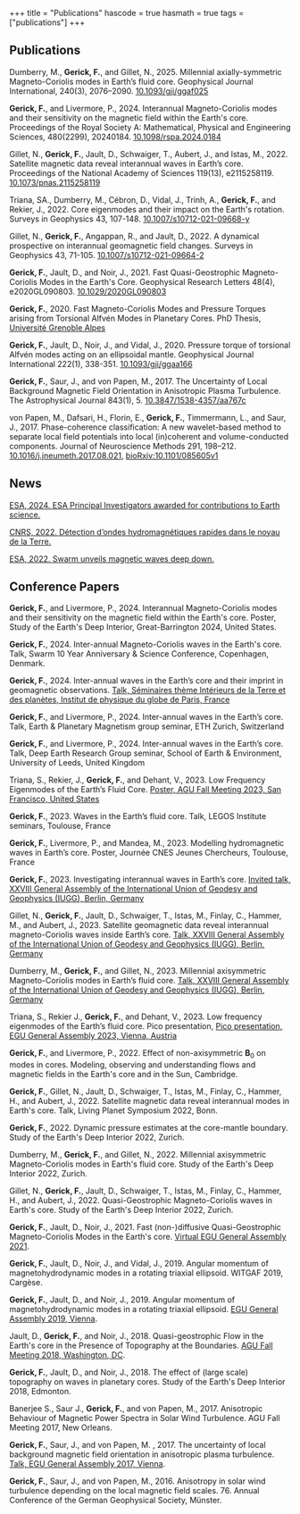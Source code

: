 +++
title = "Publications"
hascode = true
hasmath = true
tags = ["publications"]
+++

## Publications 

Dumberry, M., **Gerick, F.**, and Gillet, N., 2025. Millennial axially-symmetric Magneto-Coriolis modes in Earth’s fluid core. Geophysical Journal International, 240(3), 2076–2090. [10.1093/gji/ggaf025](https://doi.org/10.1093/gji/ggaf025)

**Gerick, F.**, and Livermore, P., 2024. Interannual Magneto-Coriolis modes and their sensitivity on the magnetic field within the Earth's core. Proceedings of the Royal Society A: Mathematical, Physical and Engineering Sciences, 480(2299), 20240184. [10.1098/rspa.2024.0184](https://doi.org/10.1098/rspa.2024.0184)

Gillet, N., **Gerick, F.**, Jault, D., Schwaiger, T., Aubert, J., and Istas, M., 2022. Satellite magnetic data reveal interannual waves in Earth’s core. Proceedings of the National Academy of Sciences 119(13), e2115258119.
[10.1073/pnas.2115258119](https://doi.org/10.1073/pnas.2115258119)

Triana, SA., Dumberry, M., Cébron, D., Vidal, J., Trinh, A., **Gerick, F.**, and Rekier, J., 2022. Core eigenmodes and their impact on the Earth's rotation. Surveys in Geophysics 43, 107-148. [10.1007/s10712-021-09668-y](https://doi.org/10.1007/s10712-021-09668-y)

Gillet, N., **Gerick, F.**, Angappan, R., and Jault, D., 2022. A dynamical prospective on interannual geomagnetic field changes. Surveys in Geophysics 43, 71-105.
[10.1007/s10712-021-09664-2](https://doi.org/10.1007/s10712-021-09664-2)

**Gerick, F.**, Jault, D., and Noir, J., 2021. Fast Quasi-Geostrophic Magneto-Coriolis Modes in the Earth's Core. Geophysical Research Letters 48(4), e2020GL090803. [10.1029/2020GL090803](https://onlinelibrary.wiley.com/share/author/F3CGBRZKEPY6MTJAETQW?target=10.1029/2020GL090803)

**Gerick, F.**, 2020. Fast Magneto-Coriolis Modes and Pressure Torques arising from Torsional Alfvén Modes in Planetary Cores. PhD Thesis, [Université Grenoble Alpes](https://www.theses.fr/2020GRALU027)

**Gerick, F.**, Jault, D., Noir, J., and Vidal, J., 2020. Pressure torque of torsional Alfvén modes acting on an ellipsoidal mantle. Geophysical Journal International 222(1), 338-351. [10.1093/gji/ggaa166](https://academic.oup.com/gji/advance-article/doi/10.1093/gji/ggaa166/5820227?guestAccessKey=32c231aa-1d10-44d9-901a-02eb871d510b)

**Gerick, F.**, Saur, J., and von Papen, M., 2017. The Uncertainty of Local Background Magnetic Field Orientation in Anisotropic Plasma Turbulence. The Astrophysical Journal 843(1), 5. [10.3847/1538-4357/aa767c](https://doi.org/10.3847/1538-4357/aa767c)

von Papen, M., Dafsari, H., Florin, E., **Gerick, F.**, Timmermann, L., and Saur, J., 2017. Phase-coherence classification: A new wavelet-based method to separate local field potentials into local (in)coherent and volume-conducted components. Journal of Neuroscience Methods 291, 198–212. [10.1016/j.jneumeth.2017.08.021](https://doi.org/10.1016/j.jneumeth.2017.08.021), [bioRxiv:10.1101/085605v1](https://www.biorxiv.org/content/10.1101/085605v1)


## News

[ESA, 2024. ESA Principal Investigators awarded for contributions to Earth science.](https://eo4society.esa.int/2024/09/26/esa-principal-investigators-awarded-for-contributions-to-earth-science/)

[CNRS, 2022. Détection d’ondes hydromagnétiques rapides dans le noyau de la Terre.](https://www.insu.cnrs.fr/fr/cnrsinfo/detection-dondes-hydromagnetiques-rapides-dans-le-noyau-de-la-terre)

[ESA, 2022. Swarm unveils magnetic waves deep down.](https://www.esa.int/Applications/Observing_the_Earth/FutureEO/Swarm/Swarm_unveils_magnetic_waves_deep_down)


## Conference Papers

**Gerick, F.**, and Livermore, P., 2024. Interannual Magneto-Coriolis modes and their sensitivity on the magnetic field within the Earth's core. Poster, Study of the Earth's Deep Interior, Great-Barrington 2024, United States.

**Gerick, F.**, 2024. Inter-annual Magneto-Coriolis waves in the Earth's core. Talk, Swarm 10 Year Anniversary & Science Conference, Copenhagen, Denmark.

**Gerick, F.**, 2024. Inter-annual waves in the Earth’s core and their imprint in geomagnetic observations. [Talk, Séminaires thème Intérieurs de la Terre et des planètes, Institut de physique du globe de Paris, France](https://www.ipgp.fr/actus-et-agenda/agenda/seminaires/a-venir-7/)

**Gerick, F.**, and Livermore, P., 2024. Inter-annual waves in the Earth’s core. Talk, Earth & Planetary Magnetism group seminar, ETH Zurich, Switzerland

**Gerick, F.**, and Livermore, P., 2024. Inter-annual waves in the Earth’s core. Talk, Deep Earth Research Group seminar, School of Earth & Environment, University of Leeds, United Kingdom

Triana, S., Rekier, J., **Gerick, F.**, and Dehant, V., 2023. Low Frequency Eigenmodes of the Earth’s Fluid Core. [Poster, AGU Fall Meeting 2023, San Francisco, United States](https://agu.confex.com/agu/fm23/meetingapp.cgi/Paper/1362706)

**Gerick, F.**, 2023. Waves in the Earth’s fluid core. Talk, LEGOS Institute seminars, Toulouse, France

**Gerick, F.**, Livermore, P., and Mandea, M., 2023. Modelling hydromagnetic waves in Earth’s core. Poster, Journée CNES Jeunes Chercheurs, Toulouse, France

**Gerick, F.**, 2023. Investigating interannual waves in Earth’s core. [Invited talk, XXVIII General Assembly of the International Union of Geodesy and Geophysics (IUGG), Berlin, Germany](https://doi.org/10.57757/IUGG23-0337)

Gillet, N., **Gerick, F.**, Jault, D., Schwaiger, T., Istas, M., Finlay, C., Hammer, M., and Aubert, J., 2023. Satellite geomagnetic data reveal interannual magneto-Coriolis waves inside Earth’s core. [Talk, XXVIII General Assembly of the International Union of Geodesy and Geophysics (IUGG), Berlin, Germany](https://doi.org/10.57757/IUGG23-0506)

Dumberry, M., **Gerick, F.**, and Gillet, N., 2023. Millennial axisymmetric Magneto-Coriolis modes in Earth’s fluid core. [Talk, XXVIII General Assembly of the International Union of Geodesy and Geophysics (IUGG), Berlin, Germany](https://doi.org/10.57757/IUGG23-1909)

Triana, S., Rekier J., **Gerick, F.**, and Dehant, V., 2023. Low frequency eigenmodes of the Earth’s fluid core. Pico presentation, [Pico presentation, EGU General Assembly 2023, Vienna, Austria](https://doi.org/10.5194/egusphere-egu23-8209)

**Gerick, F.**, and Livermore, P., 2022. Effect of non-axisymmetric $\mathbf{B}_0$ on modes in cores. Modeling, observing and understanding flows and magnetic fields in the Earth's core and in the Sun, Cambridge.

**Gerick, F.**, Gillet, N., Jault, D., Schwaiger, T., Istas, M., Finlay, C., Hammer, H., and Aubert, J., 2022. Satellite magnetic data reveal interannual modes in Earth's core. Talk, Living Planet Symposium 2022, Bonn.

**Gerick, F.**, 2022. Dynamic pressure estimates at the core-mantle boundary. Study of the Earth's Deep Interior 2022, Zurich.

Dumberry, M., **Gerick, F.**, and Gillet, N., 2022. Millennial axisymmetric Magneto-Coriolis modes in Earth's fluid core. Study of the Earth's Deep Interior 2022, Zurich.

Gillet, N., **Gerick, F.**,  Jault, D., Schwaiger, T., Istas, M., Finlay, C., Hammer, H., and Aubert, J., 2022. Quasi-Geostrophic Magneto-Coriolis waves in Earth's core. Study of the Earth's Deep Interior 2022, Zurich.

**Gerick, F.**, Jault, D., Noir, J., 2021. Fast (non-)diffusive Quasi-Geostrophic Magneto-Coriolis Modes in the Earth's core. [Virtual EGU General Assembly 2021](https://meetingorganizer.copernicus.org/EGU21/EGU21-2176.html).

**Gerick, F.**, Jault, D., Noir, J., and Vidal, J., 2019. Angular momentum of magnetohydrodynamic modes in a rotating triaxial ellipsoid. WITGAF 2019, Cargèse.

**Gerick, F.**, Jault, D., and Noir, J., 2019. Angular momentum of magnetohydrodynamic modes in a rotating triaxial ellipsoid. [EGU General Assembly 2019, Vienna](https://meetingorganizer.copernicus.org/EGU2019/EGU2019-7809.pdf).

Jault, D., **Gerick, F.**, and Noir, J., 2018. Quasi-geostrophic Flow in the Earth's core in the Presence of Topography at the Boundaries. [AGU Fall Meeting 2018, Washington, DC](https://ui.adsabs.harvard.edu/abs/2018AGUFMDI21B0010J/abstract).

**Gerick, F.**, Jault, D., and Noir, J., 2018. The effect of (large scale) topography on waves in planetary cores. Study of the Earth's Deep Interior 2018, Edmonton.

Banerjee S., Saur J., **Gerick, F.**, and von Papen, M., 2017. Anisotropic Behaviour of Magnetic Power Spectra in Solar Wind Turbulence. AGU Fall Meeting 2017, New Orleans.

**Gerick, F.**, Saur, J., and von Papen, M. , 2017. The uncertainty of local background magnetic field orientation in anisotropic plasma turbulence. [Talk, EGU General Assembly 2017, Vienna](https://meetingorganizer.copernicus.org/EGU2017/EGU2017-12498.pdf).

**Gerick, F.**, Saur, J., and von Papen, M., 2016. Anisotropy in solar wind turbulence depending on the local magnetic field scales. 76. Annual Conference of the German Geophysical Society, Münster.
